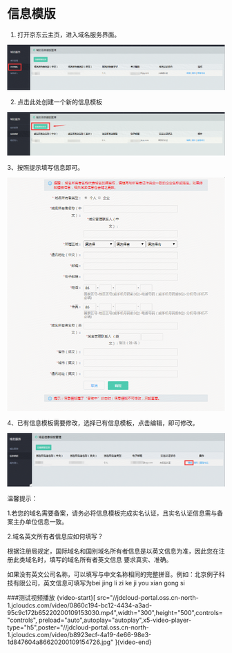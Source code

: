 # 信息模版

1. 打开京东云主页，进入域名服务界面。

![image](https://github.com/jdcloudcom/cn/blob/edit/documentation/Domain-Name-&-License/Image-Domain/moban1.png)

2. 点击此处创建一个新的信息模板

![image](https://github.com/jdcloudcom/cn/blob/edit/documentation/Domain-Name-&-License/Image-Domain/moban2.png)

3、按照提示填写信息即可。

![image](https://github.com/jdcloudcom/cn/blob/edit/documentation/Domain-Name-&-License/Image-Domain/moban3.png)
 
4、已有信息模板需要修改，选择已有信息模板，点击编辑，即可修改。

![image](https://github.com/jdcloudcom/cn/blob/edit/documentation/Domain-Name-&-License/Image-Domain/moban4.png)


温馨提示：

1.若您的域名需要备案，请务必将信息模板完成实名认证，且实名认证信息需与备案主办单位信息一致。

2.域名英文所有者信息应如何填写？

根据注册局规定，国际域名和国别域名所有者信息是以英文信息为准，因此您在注册此类域名时，填写的域名所有者英文信息 要求真实、准确。

如果没有英文公司名称，可以填写与中文名称相同的完整拼音。例如：北京例子科技有限公司，英文信息可填写为bei jing li zi ke ji you xian gong si


###测试视频播放
{video-start}[ src="//jdcloud-portal.oss.cn-north-1.jcloudcs.com/video/0860c194-bc12-4434-a3ad-95c9c172b65220200109153030.mp4",width="300",height="500",controls="controls", preload="auto",autoplay="autoplay",x5-video-player-type="h5",poster="//jdcloud-portal.oss.cn-north-1.jcloudcs.com/video/b8923ecf-4a19-4e66-98e3-1d847604a86620200109154726.jpg" ]{video-end}

